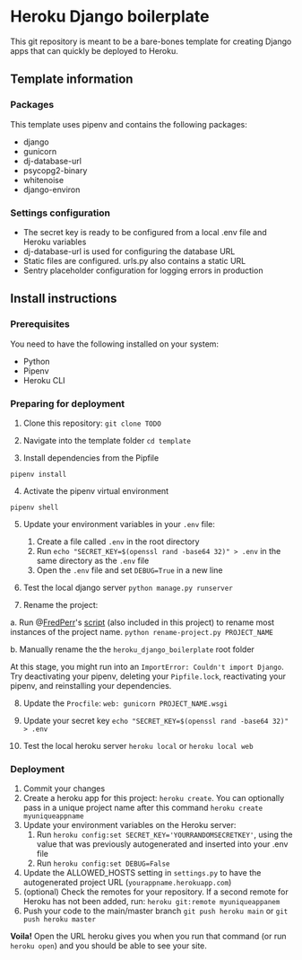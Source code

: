 # Heroku Django boilerplate
This git repository is meant to be a bare-bones template for creating Django apps that can quickly be deployed to Heroku.

## Template information

### Packages
This template uses pipenv and contains the following packages:
* django
* gunicorn
* dj-database-url
* psycopg2-binary
* whitenoise
* django-environ

### Settings configuration
* The secret key is ready to be configured from a local .env file and Heroku variables
* dj-database-url is used for configuring the database URL
* Static files are configured. urls.py also contains a static URL
* Sentry placeholder configuration for logging errors in production

## Install instructions
### Prerequisites
You need to have the following installed on your system:
* Python
* Pipenv
* Heroku CLI

### Preparing for deployment
1. Clone this repository:
`git clone TODO`

2. Navigate into the template folder
`cd template`

3. Install dependencies from the Pipfile

`pipenv install`

4. Activate the pipenv virtual environment

`pipenv shell`

5. Update your environment variables in your `.env` file:
    1. Create a file called `.env` in the root directory
    1. Run `echo "SECRET_KEY=$(openssl rand -base64 32)" > .env` in the same directory as the `.env` file
    2. Open the `.env` file and set `DEBUG=True` in a new line

6. Test the local django server
`python manage.py runserver`

7. Rename the project:

a. Run @[FredPerr](github.com/FredPerr)'s [script](https://github.com/FredPerr/django_super/blob/main/rename-project.py) (also included in this project) to rename most instances of the project name.
`python rename-project.py PROJECT_NAME`

b. Manually rename the the `heroku_django_boilerplate` root folder

At this stage, you might run into an `ImportError: Couldn't import Django`. Try deactivating your pipenv, deleting your `Pipfile.lock`, reactivating your pipenv, and reinstalling your dependencies. 

8. Update the `Procfile`:
`web: gunicorn PROJECT_NAME.wsgi`

9. Update your secret key
`echo "SECRET_KEY=$(openssl rand -base64 32)" > .env`

10. Test the local heroku server
`heroku local` or `heroku local web`

### Deployment
1. Commit your changes
2. Create a heroku app for this project:
`heroku create`.
You can optionally pass in a unique project name after this command
`heroku create myuniqueappname`
3. Update your environment variables on the Heroku server:
    1. Run `heroku config:set SECRET_KEY='YOURRANDOMSECRETKEY'`, using the value that was previously autogenerated and inserted into your .env file
    2. Run `heroku config:set DEBUG=False` 
4. Update the ALLOWED_HOSTS setting in `settings.py` to have the autogenerated project URL (`yourappname.herokuapp.com`)
5. (optional) Check the remotes for your repository. If a second remote for Heroku has not been added, run:
`heroku git:remote myuniqueappanem`
6. Push your code to the main/master branch
`git push heroku main` or `git push heroku master`

**Voila!** Open the URL heroku gives you when you run that command (or run `heroku open`) and you should be able to see your site. 
